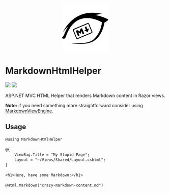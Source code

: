 <p align="center">
    <a href="#markdownhtmlhelper">
        <img alt="logo" src="logo/150x150.png">
    </a>
</p>

# MarkdownHtmlHelper

[![][build-img]][build]
[![][nuget-img]][nuget]

ASP.NET MVC HTML Helper that renders Markdown content in Razor views.

**Note:** if you need something more straightforward consider using [MarkdownViewEngine][MarkdownViewEngine].

[build]:     https://ci.appveyor.com/project/TallesL/MarkdownHtmlHelper
[build-img]: https://ci.appveyor.com/api/projects/status/github/tallesl/MarkdownHtmlHelper

[nuget]:     http://badge.fury.io/nu/MarkdownHtmlHelper
[nuget-img]: https://badge.fury.io/nu/MarkdownHtmlHelper.png

[MarkdownViewEngine]: https://github.com/tallesl/MarkdownViewEngine

## Usage

```
@using MarkdownHtmlHelper

@{
    ViewBag.Title = "My Stupid Page";
    Layout = "~/Views/Shared/Layout.cshtml";
}

<h1>Here, have some Markdown:</h1>

@Html.Markdown("crazy-markdown-content.md")
```

